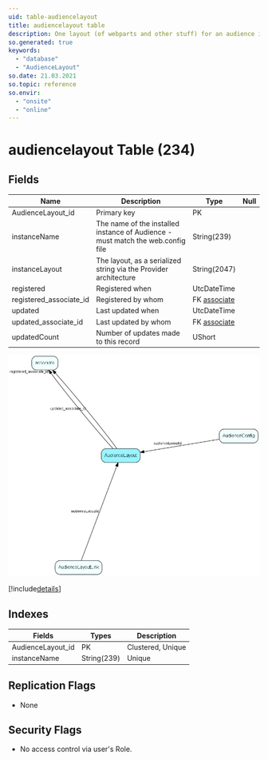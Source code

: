 ```yaml
---
uid: table-audiencelayout
title: audiencelayout table
description: One layout (of webparts and other stuff) for an audience instance
so.generated: true
keywords:
  - "database"
  - "AudienceLayout"
so.date: 21.03.2021
so.topic: reference
so.envir:
  - "onsite"
  - "online"
---
```


# audiencelayout Table (234)

## Fields

| Name | Description | Type | Null |
|------|-------------|------|:----:|
|AudienceLayout\_id|Primary key|PK| |
|instanceName|The name of the installed instance of Audience - must match the web.config file|String(239)| |
|instanceLayout|The layout, as a serialized string via the Provider architecture|String(2047)| |
|registered|Registered when|UtcDateTime| |
|registered\_associate\_id|Registered by whom|FK [associate](associate.md)| |
|updated|Last updated when|UtcDateTime| |
|updated\_associate\_id|Last updated by whom|FK [associate](associate.md)| |
|updatedCount|Number of updates made to this record|UShort| |


![AudienceLayout table relationship diagram](./media/AudienceLayout.png)

[!include[details](./includes/AudienceLayout.md)]

## Indexes

| Fields | Types | Description |
|--------|-------|-------------|
|AudienceLayout\_id |PK |Clustered, Unique |
|instanceName |String(239) |Unique |

## Replication Flags

* None

## Security Flags

* No access control via user's Role.

